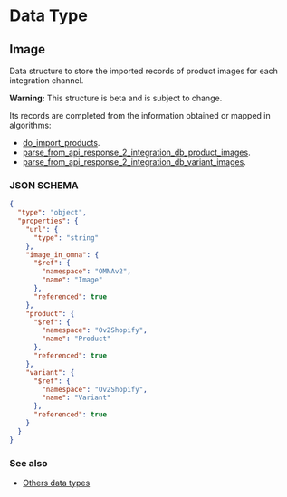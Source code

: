 # Data Type

## Image

Data structure to store the imported records of product images for each integration channel.

**Warning:** This structure is beta and is subject to change.

Its records are completed from the information obtained or mapped in algorithms: 

* [do_import_products](../action-algorithms/do_import_products.md).
* [parse_from_api_response_2_integration_db_product_images](../parser-algorithms/parse_from_api_response_2_integration_db_product_images.md).
* [parse_from_api_response_2_integration_db_variant_images](../parser-algorithms/parse_from_api_response_2_integration_db_variant_images.md).
    
### JSON SCHEMA
```json
{
  "type": "object",
  "properties": {
    "url": {
      "type": "string"
    },
    "image_in_omna": {
      "$ref": {
        "namespace": "OMNAv2",
        "name": "Image"
      },
      "referenced": true
    },
    "product": {
      "$ref": {
        "namespace": "Ov2Shopify",
        "name": "Product"
      },
      "referenced": true
    },
    "variant": {
      "$ref": {
        "namespace": "Ov2Shopify",
        "name": "Variant"
      },
      "referenced": true
    }
  }
}
```

### See also
* [Others data types](overview?id=Image)